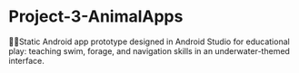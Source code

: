 # Project-3-AnimalApps
🐢🌊Static Android app prototype designed in Android Studio for educational play: teaching swim, forage, and navigation skills in an underwater-themed interface.
